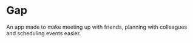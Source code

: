 # Gap
An app made to make meeting up with friends, planning with colleagues and scheduling events easier.
